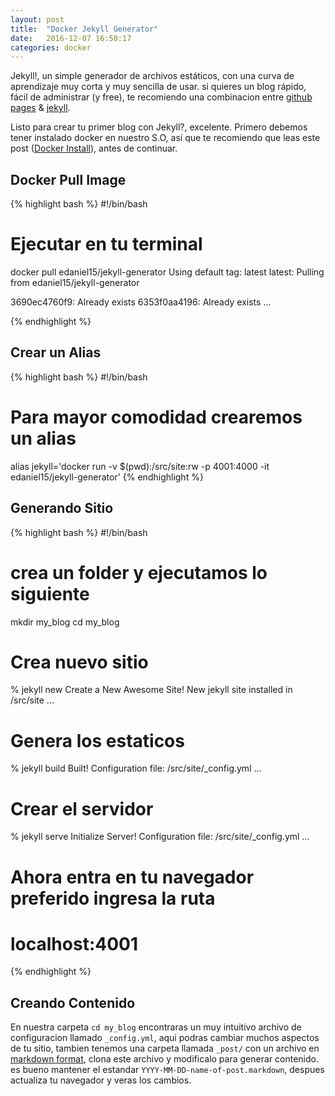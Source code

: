 ```yaml
---
layout: post
title:  "Docker Jekyll Generator"
date:   2016-12-07 16:50:17
categories: docker
---
```


Jekyll!, un simple generador de archivos estáticos, con una curva de aprendizaje muy corta y muy sencilla de usar. si quieres un blog rápido, fácil de administrar (y free), te recomiendo una combinacion entre [github pages](https://help.github.com/articles/setting-up-your-github-pages-site-locally-with-jekyll/) & [jekyll](https://jekyllrb.com).

Listo para crear tu primer blog con Jekyll?, excelente. Primero debemos tener instalado docker en nuestro S.O, así que te recomiendo que leas este post ([Docker Install](/docker/2016/12/07/docker-install.html)), antes de continuar.

## Docker Pull Image

{% highlight bash %}
#!/bin/bash

# Ejecutar en tu terminal
docker pull edaniel15/jekyll-generator
Using default tag: latest
latest: Pulling from edaniel15/jekyll-generator

3690ec4760f9: Already exists
6353f0aa4196: Already exists ...  

{% endhighlight %}


## Crear un Alias
{% highlight bash %}
#!/bin/bash

# Para mayor comodidad crearemos un alias
alias jekyll='docker run -v $(pwd):/src/site:rw -p 4001:4000 -it edaniel15/jekyll-generator'
{% endhighlight %}

## Generando Sitio

{% highlight bash %}
#!/bin/bash

# crea un folder y ejecutamos lo siguiente
mkdir my_blog
cd my_blog

# Crea nuevo sitio
% jekyll new
Create a New Awesome Site!
New jekyll site installed in /src/site ...

# Genera los estaticos
% jekyll build
Built!
Configuration file: /src/site/_config.yml ...

# Crear el servidor
% jekyll serve
Initialize Server!
Configuration file: /src/site/_config.yml ...

# Ahora entra en tu navegador preferido ingresa la ruta
# localhost:4001

{% endhighlight %}

## Creando Contenido
En nuestra carpeta `cd my_blog` encontraras un muy intuitivo archivo de
configuracion llamado `_config.yml`, aqui podras cambiar muchos aspectos
de tu sitio, tambien tenemos una carpeta llamada `_post/` con un archivo
en [markdown format](https://github.com/adam-p/markdown-here/wiki/Markdown-Cheatsheet),
clona este archivo y modificalo para generar contenido. es bueno mantener
el estandar `YYYY-MM-DD-name-of-post.markdown`, despues actualiza tu navegador
y veras los cambios.
